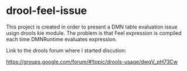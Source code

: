 # drool-feel-issue
This project is created in order to present a DMN table evaluation issue usign drools kie module. The problem is that Feel expression is compiled each time DMNRuntime evaluates expression.

Link to the drools forum where I started discution:

https://groups.google.com/forum/#!topic/drools-usage/dwqV_pH73Cw
